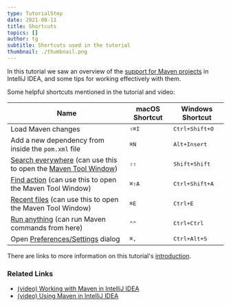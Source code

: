 ```yaml
---
type: TutorialStep
date: 2021-08-11
title: Shortcuts
topics: []
author: tg
subtitle: Shortcuts used in the tutorial
thumbnail: ./thumbnail.png
---
```


In this tutorial we saw an overview of the [support for Maven projects](https://www.jetbrains.com/help/idea/maven-support.html) in IntelliJ IDEA, and some tips for working effectively with them.

Some helpful shortcuts mentioned in the tutorial and video:

| Name                                                                                                                                                                                                   | macOS Shortcut | Windows Shortcut        |
| ------------------------------------------------------------------------------------------------------------------------------------------------------------------------------------------------------ | -------------- | ----------------------- |
| Load Maven changes                                                                                                                                                                                     | <kbd>⇧⌘I</kbd> | <kbd>Ctrl+Shift+O</kbd> |
| Add a new dependency from inside the `pom.xml` file                                                                                                                                                    | <kbd>⌘N</kbd>  | <kbd>Alt+Insert</kbd>   |
| [Search everywhere](https://www.jetbrains.com/help/idea/searching-everywhere.html) (can use this to open the [Maven Tool Window](https://www.jetbrains.com/help/idea/maven-projects-tool-window.html)) | <kbd>⇧⇧</kbd>  | <kbd>Shift+Shift</kbd>  |
| [Find action](https://www.jetbrains.com/help/idea/working-with-source-code.html#99e55be9) (can use this to open the Maven Tool Window)                                                                 | <kbd>⌘⇧A</kbd> | <kbd>Ctrl+Shift+A</kbd> |
| [Recent files](https://www.jetbrains.com/help/idea/discover-intellij-idea.html#recent-files) (can use this to open the Maven Tool Window)                                                              | <kbd>⌘E</kbd>  | <kbd>Ctrl+E</kbd>       |
| [Run anything](https://www.jetbrains.com/help/idea/running-anything.html) (can run Maven commands from here)                                                                                           | <kbd>⌃⌃</kbd>  | <kbd>Ctrl+Ctrl</kbd>    |
| Open [Preferences/Settings](https://www.jetbrains.com/help/idea/settings-preferences-dialog.html) dialog                                                                                               | <kbd>⌘,</kbd>  | <kbd>Ctrl+Alt+S</kbd>   |

There are links to more information on this tutorial's [introduction](../introduction).

### Related Links

- [(video) Working with Maven in IntelliJ IDEA](https://www.youtube.com/watch?v=pt3uB0sd5kY)
- [(video) Using Maven in IntelliJ IDEA](https://www.youtube.com/watch?v=D1sRK8JLCQ4)
